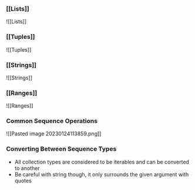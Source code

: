 ### [[Lists]]
![[Lists]]

### [[Tuples]]
![[Tuples]]

### [[Strings]]
![[Strings]]

### [[Ranges]]
![[Ranges]]

### Common Sequence Operations
![[Pasted image 20230124113859.png]]

### Converting Between Sequence Types
- All collection types are considered to be iterables and can be converted to another
- Be careful with string though, it only surrounds the given argument with quotes